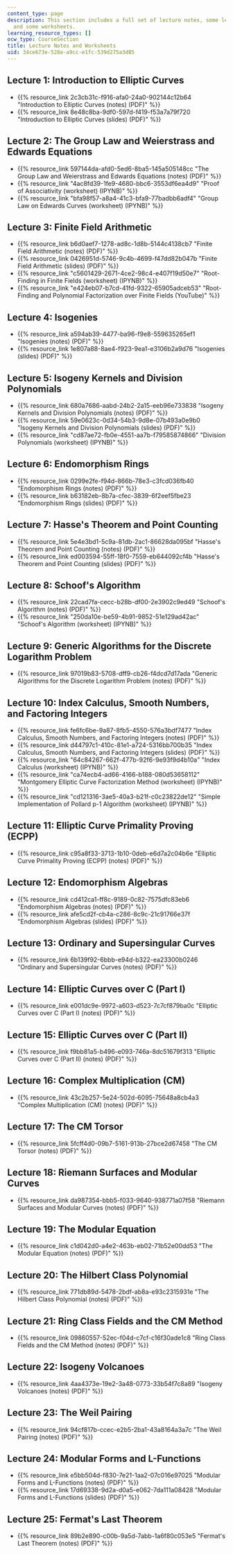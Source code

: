 ```yaml
---
content_type: page
description: This section includes a full set of lecture notes, some lecture slides,
  and some worksheets.
learning_resource_types: []
ocw_type: CourseSection
title: Lecture Notes and Worksheets
uid: 34ce673e-528e-a9cc-e1fc-539d275a3d85
---
```


Lecture 1: Introduction to Elliptic Curves
------------------------------------------

*   {{% resource_link 2c3cb31c-f916-afa0-24a0-902144c12b64 "Introduction to Elliptic Curves (notes) (PDF)" %}}
*   {{% resource_link 8e48c8ba-9df0-597d-f419-f53a7a79f720 "Introduction to Elliptic Curves (slides) (PDF)" %}}

Lecture 2: The Group Law and Weierstrass and Edwards Equations
--------------------------------------------------------------

*   {{% resource_link 597144da-afd0-5ed6-8ba5-145a505148cc "The Group Law and Weierstrass and Edwards Equations (notes) (PDF)" %}}
*   {{% resource_link "4ac8fd39-1fe9-4680-bbc6-3553df6ea4d9" "Proof of Associativity (worksheet) (IPYNB)" %}}
*   {{% resource_link "bfa98f57-a8a4-41c3-bfa9-77badbb6adf4" "Group Law on Edwards Curves (worksheet) (IPYNB)" %}}

Lecture 3: Finite Field Arithmetic
----------------------------------

*   {{% resource_link b6d0aef7-1278-ad8c-1d8b-5144c4138cb7 "Finite Field Arithmetic (notes) (PDF)" %}}
*   {{% resource_link 0426951d-5746-9c4b-4699-f47dd82b047b "Finite Field Arithmetic (slides) (PDF)" %}}
*   {{% resource_link "c5601429-2671-4ce2-98c4-e407f19d50e7" "Root-Finding in Finite Fields (worksheet) (IPYNB)" %}}
*   {{% resource_link "e424eb07-b7cd-41fd-9322-65905adceb53" "Root-Finding and Polynomial Factorization over Finite Fields (YouTube)" %}}

Lecture 4: Isogenies
--------------------

*   {{% resource_link a594ab39-4477-ba96-f9e8-559635265ef1 "Isogenies (notes) (PDF)" %}}
*   {{% resource_link 1e807a88-8ae4-f923-9ea1-e3106b2a9d76 "Isogenies (slides) (PDF)" %}}

Lecture 5: Isogeny Kernels and Division Polynomials
---------------------------------------------------

*   {{% resource_link 680a7686-aabd-24b2-2a15-eeb96e733838 "Isogeny Kernels and Division Polynomials (notes) (PDF)" %}}
*   {{% resource_link 59e0623c-0d34-54b3-9d8e-07b493a0e9b0 "Isogeny Kernels and Division Polynomials (slides) (PDF)" %}}
*   {{% resource_link "cd87ae72-fb0e-4551-aa7b-f79585874866" "Division Polynomials (worksheet) (IPYNB)" %}}

Lecture 6: Endomorphism Rings
-----------------------------

*   {{% resource_link 0299e2fe-f94d-866b-78e3-c3fcd036fb40 "Endomorphism Rings (notes) (PDF)" %}}
*   {{% resource_link b63182eb-8b7a-cfec-3839-6f2eef5fbe23 "Endomorphism Rings (slides) (PDF)" %}}

Lecture 7: Hasse's Theorem and Point Counting
---------------------------------------------

*   {{% resource_link 5e4e3bd1-5c9a-81db-2ac1-86628da095bf "Hasse's Theorem and Point Counting (notes) (PDF)" %}}
*   {{% resource_link ed003594-55ff-18f0-7559-eb644092cf4b "Hasse's Theorem and Point Counting (slides) (PDF)" %}}

Lecture 8: Schoof's Algorithm
-----------------------------

*   {{% resource_link 22cad7fa-cecc-b28b-df00-2e3902c9ed49 "Schoof's Algorithm (notes) (PDF)" %}}
*   {{% resource_link "250da10e-be59-4b91-9852-51e129ad42ac" "Schoof's Algorithm (worksheet) (IPYNB)" %}}

Lecture 9: Generic Algorithms for the Discrete Logarithm Problem
----------------------------------------------------------------

*   {{% resource_link 97019b83-5708-dff9-cb26-f4dcd7d17ada "Generic Algorithms for the Discrete Logarithm Problem (notes) (PDF)" %}}

Lecture 10: Index Calculus, Smooth Numbers, and Factoring Integers
------------------------------------------------------------------

*   {{% resource_link fe6fc6be-9a87-8fb5-4550-576a3bdf7477 "Index Calculus, Smooth Numbers, and Factoring Integers (notes) (PDF)" %}}
*   {{% resource_link d44797c1-410c-81e1-a724-5316bb700b35 "Index Calculus, Smooth Numbers, and Factoring Integers (slides) (PDF)" %}}
*   {{% resource_link "64c84267-662f-477b-92f6-9e93f9d4b10a" "Index Calculus (worksheet) (IPYNB)" %}}
*   {{% resource_link "ca74ecb4-ad66-4166-b188-080d53658112" "Montgomery Elliptic Curve Factorization Method (worksheet) (IPYNB)" %}}
*   {{% resource_link "cd121316-3ae5-40a3-b21f-c0c23822de12" "Simple Implementation of Pollard p-1 Algorithm (worksheet) (IPYNB)" %}}

Lecture 11: Elliptic Curve Primality Proving (ECPP)
---------------------------------------------------

*   {{% resource_link c95a8f33-3713-1b10-0deb-e6d7a2c04b6e "Elliptic Curve Primality Proving (ECPP) (notes) (PDF)" %}}

Lecture 12: Endomorphism Algebras
---------------------------------

*   {{% resource_link cd412ca1-ff8c-9189-0c82-7575dfc83eb6 "Endomorphism Algebras (notes) (PDF)" %}}
*   {{% resource_link afe5cd2f-cb4a-c286-8c9c-21c91766e37f "Endomorphism Algebras (slides) (PDF)" %}}

Lecture 13: Ordinary and Supersingular Curves
---------------------------------------------

*   {{% resource_link 6b139f92-6bbb-e94d-b322-ea23300b0246 "Ordinary and Supersingular Curves (notes) (PDF)" %}}

Lecture 14: Elliptic Curves over C (Part I)
-------------------------------------------

*   {{% resource_link e001dc9e-9972-a603-d523-7c7cf879ba0c "Elliptic Curves over C (Part I) (notes) (PDF)" %}}

Lecture 15: Elliptic Curves over C (Part II)
--------------------------------------------

*   {{% resource_link f9bb81a5-b496-e093-746a-8dc51679f313 "Elliptic Curves over C (Part II) (notes) (PDF)" %}}

Lecture 16: Complex Multiplication (CM)
---------------------------------------

*   {{% resource_link 43c2b257-5e24-502d-6095-75648a8cb4a3 "Complex Multiplication (CM) (notes) (PDF)" %}}

Lecture 17: The CM Torsor
-------------------------

*   {{% resource_link 5fcff4d0-09b7-5161-913b-27bce2d67458 "The CM Torsor (notes) (PDF)" %}}

Lecture 18: Riemann Surfaces and Modular Curves
-----------------------------------------------

*   {{% resource_link da987354-bbb5-f033-9640-938771a07f58 "Riemann Surfaces and Modular Curves (notes) (PDF)" %}}

Lecture 19: The Modular Equation
--------------------------------

*   {{% resource_link c1d042d0-a4e2-463b-eb02-71b52e00dd53 "The Modular Equation (notes) (PDF)" %}}

Lecture 20: The Hilbert Class Polynomial
----------------------------------------

*   {{% resource_link 771db89d-5478-2bdf-ab8a-e93c2315931e "The Hilbert Class Polynomial (notes) (PDF)" %}}

Lecture 21: Ring Class Fields and the CM Method
-----------------------------------------------

*   {{% resource_link 09860557-52ec-f04d-c7cf-c16f30ade1c8 "Ring Class Fields and the CM Method (notes) (PDF)" %}}

Lecture 22: Isogeny Volcanoes
-----------------------------

*   {{% resource_link 4aa4373e-19e2-3a48-0773-33b54f7c8a89 "Isogeny Volcanoes (notes) (PDF)" %}}

Lecture 23: The Weil Pairing
----------------------------

*   {{% resource_link 94cf817b-ccec-e2b5-2ba1-43a8164a3a7c "The Weil Pairing (notes) (PDF)" %}}

Lecture 24: Modular Forms and L-Functions
-----------------------------------------

*   {{% resource_link e5bb504d-f830-7e21-1aa2-07c016e97025 "Modular Forms and L-Functions (notes) (PDF)" %}}
*   {{% resource_link 17d69338-9d2a-d0a5-e062-7da111a08428 "Modular Forms and L-Functions (slides) (PDF)" %}}

Lecture 25: Fermat's Last Theorem
---------------------------------

*   {{% resource_link 89b2e890-c00b-9a5d-7abb-1a6f80c053e5 "Fermat's Last Theorem (notes) (PDF)" %}}